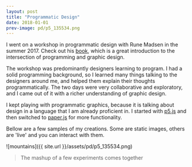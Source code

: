 ```yaml
---
layout: post
title: "Programmatic Design"
date: 2018-01-01
prev-image: pd/p5_135534.png
---
```


I went on a workshop in programmatic design with Rune Madsen in the summer 2017. Check out his [book](https://programmingdesignsystems.com/introduction/), which is a great introduction to the intersection of programming and graphic design.

The workshop was predominantly designers learning to program. I had a solid programming background, so I learned many things talking to the designers around me, and helped them explain their thoughts programmatically. The two days were very collaborative and exploratory, and I came out of it with a richer understanding of graphic design.

I kept playing with programmatic graphics, because it is talking about design in a language that I am already proficient in. I started with [p5.js](https://p5js.org/) and then switched to [paper.js](http://paperjs.org/) for more functionality.

Bellow are a few samples of my creations. Some are static images, others are 'live' and you can interact with them.

![mountains]({{ site.url }}/assets/pd/p5_135534.png)

> The mashup of a few experiments comes together



